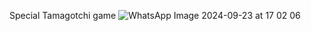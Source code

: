 Special Tamagotchi game
![WhatsApp Image 2024-09-23 at 17 02 06](https://github.com/user-attachments/assets/77ebbf36-4c30-4547-8704-7b664a06a76d)
